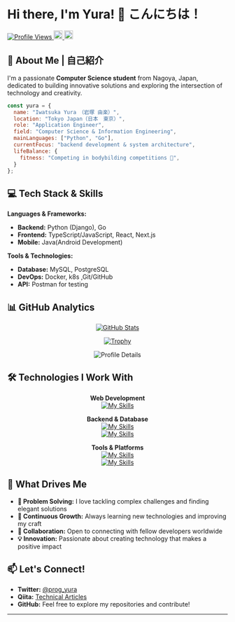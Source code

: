 # Hi there, I'm Yura! 👋 こんにちは！

<p align="left">
  <a href="https://github.com/IwatsukaYura/IwatsukaYura/">
    <img src="https://komarev.com/ghpvc/?username=IwatsukaYura" alt="Profile Views" />
  </a>
  <a href="https://twitter.com/EnglishUra48278">
    <img height="20" src="https://img.shields.io/twitter/follow/prog_yura?label=Twitter&logo=twitter&style=flat" />
  </a>
  <a href="https://github.com/IwatsukaYura">
    <img height="20" src="https://img.shields.io/github/followers/IwatsukaYura?label=follow&logo=github&style=flat" />
  </a>
</p>

## 🚀 About Me | 自己紹介

I'm a passionate **Computer Science student** from Nagoya, Japan, dedicated to building innovative solutions and exploring the intersection of technology and creativity.

```javascript
const yura = {
  name: "Iwatsuka Yura　（岩塚 由楽）",
  location: "Tokyo Japan（日本　東京）",
  role: "Application Engineer",
  field: "Computer Science & Information Engineering",
  mainLanguages: ["Python", "Go"],
  currentFocus: "backend development & system architecture",
  lifeBalance: {
    fitness: "Competing in bodybilding competitions 💪",
  }
};
```

## 💻 Tech Stack & Skills

**Languages & Frameworks:**
- **Backend:** Python (Django), Go
- **Frontend:** TypeScript/JavaScript, React, Next.js
- **Mobile:** Java(Android Development)

**Tools & Technologies:**
- **Database:** MySQL, PostgreSQL
- **DevOps:** Docker, k8s ,Git/GitHub
- **API:** Postman for testing

## 📊 GitHub Analytics

<div align="center">

[![GitHub Stats](https://github-readme-stats.vercel.app/api?username=IwatsukaYura&count_private=true&hide=stars,contribs&show_icons=true&theme=nord)](https://github.com/iwatsukayura/github-readme-stats)

[![Trophy](https://github-profile-trophy.vercel.app/?username=IwatsukaYura&theme=nord&no-frame=true&row=1&column=6)](https://github.com/IwatsukaYura/github-profile-trophy)

</div>

<div align="center">

![Profile Details](http://github-profile-summary-cards.vercel.app/api/cards/profile-details?username=IwatsukaYura&theme=nord_bright)

</div>

## 🛠️ Technologies I Work With

<div align="center">

**Web Development**
<br>
[![My Skills](https://skillicons.dev/icons?i=js,ts,html,css,react)](https://skillicons.dev)
<br>

**Backend & Database**
<br>
[![My Skills](https://skillicons.dev/icons?i=py,go,django)](https://skillicons.dev)
<br>
[![My Skills](https://skillicons.dev/icons?i=mysql,postgres)](https://skillicons.dev)
<br>

**Tools & Platforms**
<br>
[![My Skills](https://skillicons.dev/icons?i=docker,git,github)](https://skillicons.dev)
<br>
[![My Skills](https://skillicons.dev/icons?i=postman,swift)](https://skillicons.dev)
<br>

</div>

## 🌟 What Drives Me

- **🎯 Problem Solving:** I love tackling complex challenges and finding elegant solutions
- **🌱 Continuous Growth:** Always learning new technologies and improving my craft
- **🤝 Collaboration:** Open to connecting with fellow developers worldwide
- **💡 Innovation:** Passionate about creating technology that makes a positive impact

## 📫 Let's Connect!

- **Twitter:** [@prog_yura](https://twitter.com/EnglishUra48278)
- **Qiita:** [Technical Articles](https://qiita.com/iwatsukayura)
- **GitHub:** Feel free to explore my repositories and contribute!

---

<div align="center">

</div>
